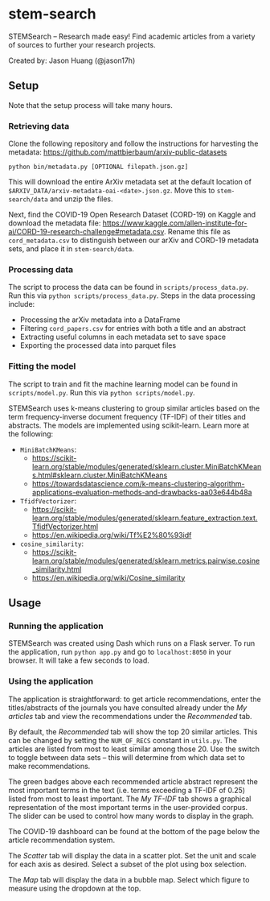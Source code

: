 # stem-search
STEMSearch – Research made easy! Find academic articles from a variety of sources to further your research projects.

Created by: Jason Huang (@jason17h)

## Setup
Note that the setup process will take many hours.

### Retrieving data
Clone the following repository and follow the instructions for harvesting the metadata: 
https://github.com/mattbierbaum/arxiv-public-datasets

`python bin/metadata.py [OPTIONAL filepath.json.gz]`

This will download the entire ArXiv metadata set at the default location of 
`$ARXIV_DATA/arxiv-metadata-oai-<date>.json.gz`. Move this to `stem-search/data` and unzip the files.

Next, find the COVID-19 Open Research Dataset (CORD-19) on Kaggle and download the metadata file:
https://www.kaggle.com/allen-institute-for-ai/CORD-19-research-challenge#metadata.csv. Rename this file as 
`cord_metadata.csv` to distinguish between our arXiv and CORD-19 metadata sets, and place it in `stem-search/data`.

### Processing data
The script to process the data can be found in `scripts/process_data.py`. Run this via `python scripts/process_data.py`.
Steps in the data processing include:
- Processing the arXiv metadata into a DataFrame
- Filtering `cord_papers.csv` for entries with both a title and an abstract
- Extracting useful columns in each metadata set to save space
- Exporting the processed data into parquet files

### Fitting the model
The script to train and fit the machine learning model can be found in `scripts/model.py`. 
Run this via `python scripts/model.py`.

STEMSearch uses k-means clustering to group similar articles based on the term frequency-inverse document frequency
(TF-IDF) of their titles and abstracts. The models are implemented using scikit-learn. Learn more at the following:
- `MiniBatchKMeans`: 
    - https://scikit-learn.org/stable/modules/generated/sklearn.cluster.MiniBatchKMeans.html#sklearn.cluster.MiniBatchKMeans
    - https://towardsdatascience.com/k-means-clustering-algorithm-applications-evaluation-methods-and-drawbacks-aa03e644b48a
- `TfidfVectorizer`: 
    - https://scikit-learn.org/stable/modules/generated/sklearn.feature_extraction.text.TfidfVectorizer.html
    - https://en.wikipedia.org/wiki/Tf%E2%80%93idf
- `cosine_similarity`: 
    - https://scikit-learn.org/stable/modules/generated/sklearn.metrics.pairwise.cosine_similarity.html
    - https://en.wikipedia.org/wiki/Cosine_similarity

## Usage

### Running the application
STEMSearch was created using Dash which runs on a Flask server. To run the application, run `python app.py` and go to
`localhost:8050` in your browser. It will take a few seconds to load.

### Using the application
The application is straightforward: to get article recommendations, enter the titles/abstracts of the journals you have
consulted already under the *My articles* tab and view the recommendations under the *Recommended* tab.

By default, the *Recommended* tab will show the top 20 similar articles. This can be changed by setting the `NUM_OF_RECS`
constant in `utils.py`. The articles are listed from most to least similar among those 20. Use the switch to toggle
between data sets – this will determine from which data set to make recommendations.

The green badges above each recommended article abstract represent the most important terms in the text (i.e. terms
exceeding a TF-IDF of 0.25) listed from most to least important. The *My TF-IDF* tab shows a graphical representation
of the most important terms in the user-provided corpus. The slider can be used to control how many words to display
in the graph.

The COVID-19 dashboard can be found at the bottom of the page below the article recommendation system. 

The *Scatter* tab will display the data in a scatter plot. Set the unit and scale for each axis as desired. 
Select a subset of the plot using box selection.

The *Map* tab will display the data in a bubble map. Select which figure to measure using the dropdown at the top.
